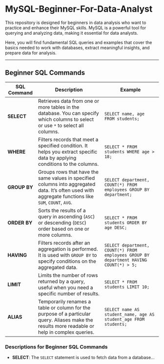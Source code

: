 
# MySQL-Beginner-For-Data-Analyst

This repository is designed for beginners in data analysis who want to practice and enhance their MySQL skills. MySQL is a powerful tool for querying and analyzing data, making it essential for data analysts. 

Here, you will find fundamental SQL queries and examples that cover the basics needed to work with databases, extract meaningful insights, and prepare data for analysis.

---


## Beginner SQL Commands

| **SQL Command** | **Description** | **Example** |
|-----------------|-----------------|-------------|
| **SELECT**      | Retrieves data from one or more tables in the database. You can specify which columns to select or use `*` to select all columns. | `SELECT name, age FROM students;` |
| **WHERE**       | Filters records that meet a specified condition. It helps you extract specific data by applying conditions to the columns. | `SELECT * FROM students WHERE age > 18;` |
| **GROUP BY**    | Groups rows that have the same values in specified columns into aggregated data. It’s often used with aggregate functions like `SUM`, `COUNT`, `AVG`. | `SELECT department, COUNT(*) FROM employees GROUP BY department;` |
| **ORDER BY**    | Sorts the results of a query in ascending (`ASC`) or descending (`DESC`) order based on one or more columns. | `SELECT * FROM students ORDER BY age DESC;` |
| **HAVING**      | Filters records after an aggregation is performed. It is used with `GROUP BY` to specify conditions on the aggregated data. | `SELECT department, COUNT(*) FROM employees GROUP BY department HAVING COUNT(*) > 5;` |
| **LIMIT**       | Limits the number of rows returned by a query, useful when you need a specific number of results. | `SELECT * FROM students LIMIT 10;` |
| **ALIAS**       | Temporarily renames a table or column for the purpose of a particular query. Aliases make the results more readable or help in complex queries. | `SELECT name AS student_name, age AS student_age FROM students;` |

### Descriptions for Beginner SQL Commands
- **SELECT**: The `SELECT` statement is used to fetch data from a database...
